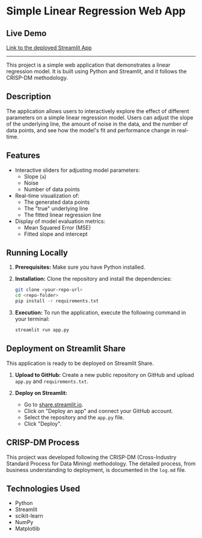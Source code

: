 # Simple Linear Regression Web App

## Live Demo

[Link to the deployed Streamlit App](https://aiothomework1-u6eygc2ddkkvuesvuv7mkx.streamlit.app/)

---

This project is a simple web application that demonstrates a linear regression model. It is built using Python and Streamlit, and it follows the CRISP-DM methodology.

## Description

The application allows users to interactively explore the effect of different parameters on a simple linear regression model. Users can adjust the slope of the underlying line, the amount of noise in the data, and the number of data points, and see how the model's fit and performance change in real-time.

## Features

-   Interactive sliders for adjusting model parameters:
    -   Slope (`a`)
    -   Noise
    -   Number of data points
-   Real-time visualization of:
    -   The generated data points
    -   The "true" underlying line
    -   The fitted linear regression line
-   Display of model evaluation metrics:
    -   Mean Squared Error (MSE)
    -   Fitted slope and intercept

## Running Locally

1.  **Prerequisites:** Make sure you have Python installed.
2.  **Installation:** Clone the repository and install the dependencies:

    ```bash
    git clone <your-repo-url>
    cd <repo-folder>
    pip install -r requirements.txt
    ```

3.  **Execution:** To run the application, execute the following command in your terminal:

    ```bash
    streamlit run app.py
    ```

## Deployment on Streamlit Share

This application is ready to be deployed on Streamlit Share.

1.  **Upload to GitHub:** Create a new public repository on GitHub and upload `app.py` and `requirements.txt`.

2.  **Deploy on Streamlit:**
    -   Go to [share.streamlit.io](https://share.streamlit.io/).
    -   Click on "Deploy an app" and connect your GitHub account.
    -   Select the repository and the `app.py` file.
    -   Click "Deploy".

## CRISP-DM Process

This project was developed following the CRISP-DM (Cross-Industry Standard Process for Data Mining) methodology. The detailed process, from business understanding to deployment, is documented in the `log.md` file.

## Technologies Used

-   Python
-   Streamlit
-   scikit-learn
-   NumPy
-   Matplotlib

